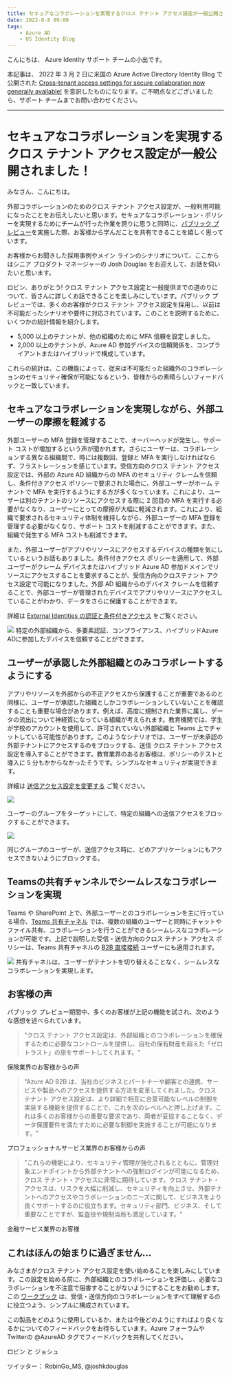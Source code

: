 ```yaml
---
title: セキュアなコラボレーションを実現するクロス テナント アクセス設定が一般公開されました！
date: 2022-8-8 09:00
tags:
    - Azure AD
    - US Identity Blog
---
```


こんにちは、 Azure Identity サポート チームの小出です。

本記事は、 2022 年 3 月 2 日に米国の Azure Active Directory Identity Blog で公開された [Cross-tenant access settings for secure collaboration now generally available!](https://techcommunity.microsoft.com/t5/microsoft-entra-azure-ad-blog/cross-tenant-access-settings-for-secure-collaboration-now/ba-p/3575844) を意訳したものになります。ご不明点などございましたら、サポート チームまでお問い合わせください。

---

# セキュアなコラボレーションを実現するクロス テナント アクセス設定が一般公開されました！


みなさん、こんにちは。 

外部コラボレーションのためのクロス テナント アクセス設定が、一般利用可能になったことをお伝えしたいと思います。セキュアなコラボレーション・ポリシーを実現するためにチームが行った作業を誇りに思うと同時に、[パブリック プレビュー](https://techcommunity.microsoft.com/t5/microsoft-entra-azure-ad-blog/collaborate-more-securely-with-new-cross-tenant-access-settings/ba-p/2147077)を実施した際、お客様から学んだことを共有できることを嬉しく思っています。

お客様からお聞きした採用事例やメイン ラインのシナリオについて、ここからはシニア プロダクト マネージャーの Josh Douglas をお迎えして、お話を伺いたいと思います。

ロビン、ありがとう! クロス テナント アクセス設定と一般提供までの道のりについて、皆さんに詳しくお話できることを楽しみにしています。パブリック プレビューでは、多くのお客様がクロス テナント アクセス設定を採用し、以前は不可能だったシナリオや要件に対応されています。このことを説明するために、いくつかの統計情報を紹介します。

- 5,000 以上のテナントが、他の組織のために MFA 信頼を設定しました。
- 2,000 以上のテナントが、Azure AD 参加デバイスの信頼関係を、コンプライアントまたはハイブリッドで構成しています。

これらの統計は、この機能によって、従来は不可能だった組織外のコラボレーションのセキュリティ確保が可能になるという、皆様からの素晴らしいフィードバックと一致しています。


## セキュアなコラボレーションを実現しながら、外部ユーザーの摩擦を軽減する 

外部ユーザーの MFA 登録を管理することで、オーバーヘッドが発生し、サポート コストが増加するという声が聞かれます。さらにユーザーは、コラボレーションする異なる組織間で、時には複数回、登録と MFA を実行しなければならず、フラストレーションを感じています。受信方向のクロス テナント アクセス設定では、外部の Azure AD 組織からの MFA のセキュリティ クレームを信頼し、条件付きアクセス ポリシーで要求された場合に、外部ユーザーがホーム テナントで MFA を実行するようにする方が多くなっています。これにより、ユーザーは別のテナントのリソースにアクセスする際に 2 回目の MFA を実行する必要がなくなり、ユーザーにとっての摩擦が大幅に軽減されます。これにより、組織で要求されるセキュリティ体制を維持しながら、外部ユーザーの MFA 登録を管理する必要がなくなり、サポート コストを削減することができます。また、組織で発生する MFA コストも削減できます。

また、外部ユーザーがアプリやリソースにアクセスするデバイスの種類を気にしているというお話もありました。条件付きアクセス  ポリシーを適用して、外部ユーザーがクレーム デバイスまたはハイブリッド Azure AD 参加ドメインでリソースにアクセスすることを要求することが、受信方向のクロステナント アクセス設定で可能になりました。外部 AD 組織からのデバイス クレームを信頼することで、外部ユーザーが管理されたデバイスでアプリやリソースにアクセスしていることがわかり、データをさらに保護することができます。 

詳細は [External Identities の認証と条件付きアクセス](https://docs.microsoft.com/ja-jp/azure/active-directory/external-identities/authentication-conditional-access) をご覧ください。

![](./cross-tenant-access-setting-ga/cross-tenant-access-setting-ga1.png)
特定の外部組織から、多要素認証、コンプライアンス、ハイブリッドAzure ADに参加したデバイスを信頼することができます。


## ユーザーが承認した外部組織とのみコラボレートするようにする 

アプリやリソースを外部からの不正アクセスから保護することが重要であるのと同様に、ユーザーが承認した組織としかコラボレーションしていないことを確認することも重要な場合があります。例えば、高度に規制された業界に属し、データの流出について神経質になっている組織が考えられます。教育機関では、学生が学校のアカウントを使用して、許可されていない外部組織と Teams 上でチャットしている可能性があります。このようなシナリオでは、ユーザーが未承認の外部テナントにアクセスするのをブロックする、送信 クロス テナント アクセス設定を導入することができます。教育業界のあるお客様は、ポリシーのテストと導入に 5 分もかからなかったそうです。シンプルなセキュリティが実現できます。

詳細は [送信アクセス設定を変更する](https://docs.microsoft.com/ja-jp/azure/active-directory/external-identities/cross-tenant-access-settings-b2b-collaboration#modify-outbound-access-settings) ご覧ください。

![](./cross-tenant-access-setting-ga/cross-tenant-access-setting-ga2.png)

ユーザーのグループをターゲットにして、特定の組織への送信アクセスをブロックすることができます。

![](./cross-tenant-access-setting-ga/cross-tenant-access-setting-ga3.png)

同じグループのユーザーが、送信アクセス時に、どのアプリケーションにもアクセスできないようにブロックする。

## Teamsの共有チャンネルでシームレスなコラボレーションを実現 

Teams や SharePoint 上で、外部ユーザーとのコラボレーションを主に行っている場合、[Teams 共有チャネル](https://docs.microsoft.com/ja-jp/MicrosoftTeams/shared-channels) では、複数の組織のユーザーと同時にチャットやファイル共有、コラボレーションを行うことができるシームレスなコラボレーションが可能です。上記で説明した受信・送信方向のクロス テナント アクセス ポリシーは、Teams 共有チャネルの [B2B 直接接続](https://docs.microsoft.com/ja-jp/azure/active-directory/external-identities/b2b-direct-connect-overview) ユーザーにも適用されます。 



![](./cross-tenant-access-setting-ga/cross-tenant-access-setting-ga4.png)
共有チャネルは、ユーザーがテナントを切り替えることなく、シームレスなコラボレーションを実現します。



## お客様の声 
パブリック プレビュー期間中、多くのお客様が上記の機能を試され、次のような感想を述べられています。 

 
> "クロス テナント アクセス設定は、外部組織とのコラボレーションを確保するために必要なコントロールを提供し、自社の保有財産を超えた「ゼロ トラスト」の旅をサポートしてくれます。" 

保険業界のお客様からの声

 
> "Azure AD B2B は、当社のビジネスとパートナーや顧客との連携、サービスや製品へのアクセスを提供する方法を変革してくれました。クロス テナント アクセス設定は、より詳細で相互に合意可能なレベルの制御を実装する機能を提供することで、これを次のレベルへと押し上げます。これは多くのお客様からの重要な要求であり、両者が妥協することなく、データ保護要件を満たすために必要な制御を実施することが可能になります。"

プロフェッショナルサービス業界のお客様からの声


> "これらの機能により、セキュリティ管理が強化されるとともに、管理対象エンドポイントから外部テナントへの強制ログインが可能になるため、クロス テナント・アクセスに非常に期待しています。クロス テナント・アクセスは、リスクを大幅に削減し、セキュリティを向上させ、外部テナントへのアクセスやコラボレーションのニーズに関して、ビジネスをより良くサポートするのに役立ちます。セキュリティ部門、ビジネス、そして重要なことですが、監査役や規制当局も満足しています。"

金融サービス業界のお客様 

 

## これはほんの始まりに過ぎません... 

みなさまがクロス テナント アクセス設定を使い始めることを楽しみにしています。この設定を始める前に、外部組織とのコラボレーションを評価し、必要なコラボレーションを不注意で阻害することがないようにすることをお勧めします。この [ワークブック](https://docs.microsoft.com/ja-jp/azure/active-directory/reports-monitoring/workbook-cross-tenant-access-activity) は、受信・送信方向のコラボレーションをすべて理解するのに役立つよう、シンプルに構成されています。

 
この製品をどのように使用しているか、または今後どのようにすればより良くなるかについてのフィードバックをお待ちしています。Azure フォーラムやTwitterの @AzureAD タグでフィードバックを共有してください。
 

ロビン と ジョシュ 

ツイッター： RobinGo_MS, @joshkdouglas 
